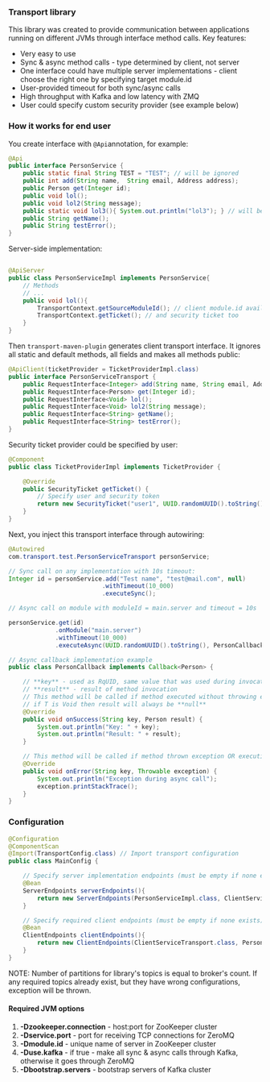 ### Transport library

This library was created to provide communication between applications running on different JVMs
through interface method calls. 
Key features:
- Very easy to use
- Sync & async method calls - type determined by client, not server
- One interface could have multiple server implementations - 
  client choose the right one by specifying target module.id
- User-provided timeout for both sync/async calls
- High throughput with Kafka and low latency with ZMQ
- User could specify custom security provider (see example below)
 
### How it works for end user

You create interface with ```@Api```annotation, for example:

```java
@Api
public interface PersonService {
    public static final String TEST = "TEST"; // will be ignored
    public int add(String name,  String email, Address address);
    public Person get(Integer id);
    public void lol();
    public void lol2(String message);
    public static void lol3(){ System.out.println("lol3"); } // will be ignored
    public String getName();
    public String testError();
}
```

Server-side implementation:
```java

@ApiServer
public class PersonServiceImpl implements PersonService{
    // Methods
    // ...
    public void lol(){
        TransportContext.getSourceModuleId(); // client module.id available on server side
        TransportContext.getTicket(); // and security ticket too
    }
}
```

Then ```transport-maven-plugin``` generates client transport interface.
It ignores all static and default methods, all fields and makes all methods public:

```java
@ApiClient(ticketProvider = TicketProviderImpl.class)
public interface PersonServiceTransport {
    public RequestInterface<Integer> add(String name, String email, Address address);
    public RequestInterface<Person> get(Integer id);
    public RequestInterface<Void> lol();
    public RequestInterface<Void> lol2(String message);
    public RequestInterface<String> getName();
    public RequestInterface<String> testError();
}
```

Security ticket provider could be specified by user:

```java
@Component
public class TicketProviderImpl implements TicketProvider {

    @Override
    public SecurityTicket getTicket() {
        // Specify user and security token
        return new SecurityTicket("user1", UUID.randomUUID().toString());
    }
}
```

Next, you inject this transport interface through autowiring:

```java
@Autowired
com.transport.test.PersonServiceTransport personService;

// Sync call on any implementation with 10s timeout:
Integer id = personService.add("Test name", "test@mail.com", null)
                          .withTimeout(10_000)
                          .executeSync();

// Async call on module with moduleId = main.server and timeout = 10s

personService.get(id)
             .onModule("main.server")
             .withTimeout(10_000)
             .executeAsync(UUID.randomUUID().toString(), PersonCallback.class);

// Async callback implementation example
public class PersonCallback implements Callback<Person> {

    // **key** - used as RqUID, same value that was used during invocation
    // **result** - result of method invocation
    // This method will be called if method executed without throwing exception
    // if T is Void then result will always be **null**
    @Override
    public void onSuccess(String key, Person result) {
        System.out.println("Key: " + key);
        System.out.println("Result: " + result);
    }

    // This method will be called if method thrown exception OR execution timeout occurs
    @Override
    public void onError(String key, Throwable exception) {
        System.out.println("Exception during async call");
        exception.printStackTrace();
    }
}

```

### Configuration

```java
@Configuration
@ComponentScan
@Import(TransportConfig.class) // Import transport configuration
public class MainConfig {

    // Specify server implementation endpoints (must be empty if none exists)
    @Bean
    ServerEndpoints serverEndpoints(){ 
        return new ServerEndpoints(PersonServiceImpl.class, ClientServiceImpl.class); 
    }

    // Specify required client endpoints (must be empty if none exists)
    @Bean
    ClientEndpoints clientEndpoints(){ 
        return new ClientEndpoints(ClientServiceTransport.class, PersonServiceTransport.class); 
    }
}
```

NOTE: Number of partitions for library's topics is equal to broker's count.
      If any required topics already exist, but they have wrong configurations, exception will be thrown.

#### Required JVM options
1. **-Dzookeeper.connection**  - host:port for ZooKeeper cluster
2. **-Dservice.port**          - port for receiving TCP connections for ZeroMQ
3. **-Dmodule.id**             - unique name of server in ZooKeeper cluster
4. **-Duse.kafka**             - if true - make all sync & async calls through Kafka, otherwise it goes through ZeroMQ
5. **-Dbootstrap.servers**     - bootstrap servers of Kafka cluster

